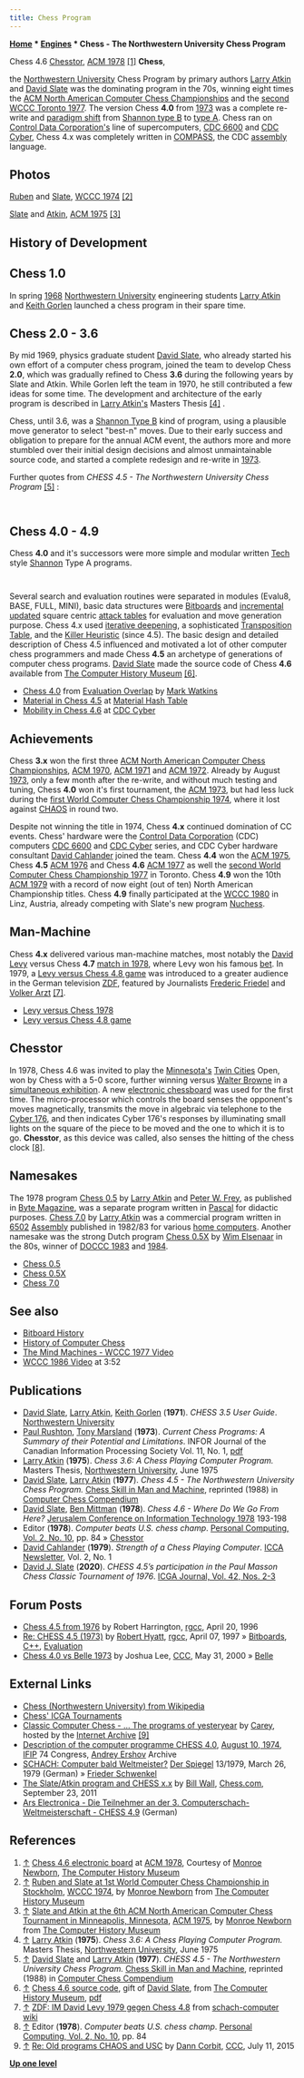 ```yaml
---
title: Chess Program
---
```

**[Home](Home "Home") * [Engines](Engines "Engines") * Chess - The Northwestern University Chess Program**

[](http://archive.computerhistory.org/projects/chess/related_materials/physical-object/3-1%20and%203-3.Chess_4.6_electronic_board_ACM_9_NACCC_Washington_1978_10264526.NEWBORN.jpg) Chess 4.6 [Chesstor](#chesstor), [ACM 1978](ACM_1978 "ACM 1978") <a id="cite-note-1" href="#cite-ref-1">[1]</a>
**Chess**,

the [Northwestern University](Northwestern_University "Northwestern University") Chess Program by primary authors [Larry Atkin](Larry_Atkin "Larry Atkin") and [David Slate](David_Slate "David Slate") was the dominating program in the 70s, winning eight times the [ACM North American Computer Chess Championships](ACM_North_American_Computer_Chess_Championship "ACM North American Computer Chess Championship") and the [second WCCC Toronto 1977](WCCC_1977 "WCCC 1977"). The version Chess **4.0** from [1973](Timeline#1973 "Timeline") was a complete re-write and [paradigm shift](https://en.wikipedia.org/wiki/Paradigm_shift) from [Shannon type B](Type_B_Strategy "Type B Strategy") to [type A](Type_A_Strategy "Type A Strategy"). Chess ran on [Control Data Corporation's](https://en.wikipedia.org/wiki/Control_Data_Corporation) line of supercomputers, [CDC 6600](CDC_6600 "CDC 6600") and [CDC Cyber](CDC_Cyber "CDC Cyber"), Chess 4.x was completely written in [COMPASS](https://en.wikipedia.org/wiki/COMPASS), the CDC [assembly](Assembly "Assembly") language.

## Photos

[](http://www.computerhistory.org/chess/full_record.php?iid=stl-430b9bbe30c92)
[Ruben](Ira_Ruben "Ira Ruben") and [Slate](David_Slate "David Slate"), [WCCC 1974](WCCC_1974 "WCCC 1974") <a id="cite-note-2" href="#cite-ref-2">[2]</a>

[](http://www.computerhistory.org/chess/full_record.php?iid=stl-431f4cc15f2c0)
[Slate](David_Slate "David Slate") and [Atkin](Larry_Atkin "Larry Atkin"), [ACM 1975](ACM_1975 "ACM 1975") <a id="cite-note-3" href="#cite-ref-3">[3]</a>

## History of Development

## Chess 1.0

In spring [1968](Timeline#1968 "Timeline") [Northwestern University](Northwestern_University "Northwestern University") engineering students [Larry Atkin](Larry_Atkin "Larry Atkin") and [Keith Gorlen](Keith_Gorlen "Keith Gorlen") launched a chess program in their spare time.

## Chess 2.0 - 3.6

By mid 1969, physics graduate student [David Slate](David_Slate "David Slate"), who already started his own effort of a computer chess program, joined the team to develop Chess **2.0**, which was gradually refined to Chess **3.6** during the following years by Slate and Atkin. While Gorlen left the team in 1970, he still contributed a few ideas for some time. The development and architecture of the early program is described in [Larry Atkin's](Larry_Atkin "Larry Atkin") Masters Thesis <a id="cite-note-4" href="#cite-ref-4">[4]</a> .

Chess, until 3.6, was a [Shannon Type B](Type_B_Strategy "Type B Strategy") kind of program, using a plausible move generator to select "best-n" moves. Due to their early success and obligation to prepare for the annual ACM event, the authors more and more stumbled over their initial design decisions and almost unmaintainable source code, and started a complete redesign and re-write in [1973](Timeline#1973 "Timeline").

Further quotes from *CHESS 4.5 - The Northwestern University Chess Program* <a id="cite-note-5" href="#cite-ref-5">[5]</a> :

```C++We quickly ruled out entering Chess 3.6. If there is anything more useless than yesterday's newspaper, it is last year's chess program. Our interest in the tournament lay in the chance to test something new and different, not to find out whether the other programs had improved enough to smash our old program. We knew, despite our unbeaten record and well-developed myth about the "solidity" of our program, that our luck must soon give out. The bubble would burst, and the gross weakness of Chess 3.6 would suddenly pour out in a series of ridiculous, humiliating blunders. For Chess 3.6 was the latest in a series of evolutionary changes to our original chess program, written in 1968-1969, and it faithfully carried most of the original design deficiencies. Chess 3.6 was, like the dinosaur, a species about to become extinct. Basically a [Shannon](Claude_Shannon "Claude Shannon") type B program, it had a depth-first, alpha-beta, more-or-less fixed depth tree search. A primitive position evaluation function scored the endpoints and also doubled as a plausible move generator earlier in the tree by selecting "best-n" moves for further exploration. Rudimentary as they were, Chess 3.6's evaluation and tree search were just adequate to make "reasonable-looking" moves most of the time and not hang pieces to one- or two move threats. Apparently this was enough to play low class C chess and, for a while, to beat other programs.

```

```C++In terms of organization, Chess 3.6 was a mess. Not only was it difficult to modify the evaluation function - it was difficult even to find it in the listing of the program.

```

## Chess 4.0 - 4.9

Chess **4.0** and it's successors were more simple and modular written [Tech](Tech "Tech") style [Shannon](Claude_Shannon "Claude Shannon") Type A programs.

```C++Chess 3.6 was a mixture of [Fortran](Fortran "Fortran") and [Assembly](Assembly "Assembly") language (for CDC 6000/Cyber). Although we would have liked to use a high-level language, we felt that neither Fortran nor other languages available at the time offered the right combination of efficiency and power of expression. In writing Chess 4.0, we used assembly language so we could have complete control over the instructions that were generated. For Evalu8, which contains all of the "chess decisions", we used high-level assembly language macros, which give the "illusion" of a higher level language.

```

```C++Although our plausible-move generator sounded plausible enough, and differed not very much from methods employed in several other chess programs, we had built up profound dissatisfactions with it over the years. A suggestion by [Peter W. Frey](Peter_W._Frey "Peter W. Frey") triggered some thoughts on the matter, and as a result we dumped selective searching in favor of full-width searching, ostensibly a more primitive algorithm. 

```

Several search and evaluation routines were separated in modules (Evalu8, BASE, FULL, MINI), basic data structures were [Bitboards](Bitboards "Bitboards") and [incremental updated](Incremental_Updates "Incremental Updates") square centric [attack tables](Attack_and_Defend_Maps "Attack and Defend Maps") for evaluation and move generation purpose. Chess 4.x used [iterative deepening](Iterative_Deepening "Iterative Deepening"), a sophisticated [Transposition Table](Transposition_Table "Transposition Table"), and the [Killer Heuristic](Killer_Heuristic "Killer Heuristic") (since 4.5). The basic design and detailed description of Chess 4.5 influenced and motivated a lot of other computer chess programmers and made Chess **4.5** an archetype of generations of computer chess programs. [David Slate](David_Slate "David Slate") made the source code of Chess **4.6** available from [The Computer History Museum](The_Computer_History_Museum "The Computer History Museum") <a id="cite-note-6" href="#cite-ref-6">[6]</a>.

- [Chess 4.0](Evaluation_Overlap#Chess "Evaluation Overlap") from [Evaluation Overlap](Evaluation_Overlap "Evaluation Overlap") by [Mark Watkins](Mark_Watkins "Mark Watkins")
- [Material in Chess 4.5](Material_Hash_Table#ApproachOfChess "Material Hash Table") at [Material Hash Table](Material_Hash_Table "Material Hash Table")
- [Mobility in Chess 4.6](CDC_Cyber#Mobility "CDC Cyber") at [CDC Cyber](CDC_Cyber "CDC Cyber")

## Achievements

Chess **3.x** won the first three [ACM North American Computer Chess Championships](ACM_North_American_Computer_Chess_Championship "ACM North American Computer Chess Championship"), [ACM 1970](ACM_1970 "ACM 1970"), [ACM 1971](ACM_1971 "ACM 1971") and [ACM 1972](ACM_1972 "ACM 1972"). Already by August [1973](Timeline#1973 "Timeline"), only a few month after the re-write, and without much testing and tuning, Chess **4.0** won it's first tournament, the [ACM 1973](ACM_1973 "ACM 1973"), but had less luck during the [first World Computer Chess Championship 1974](WCCC_1974 "WCCC 1974"), where it lost against [CHAOS](CHAOS "CHAOS") in round two.

Despite not winning the title in 1974, Chess **4.x** continued domination of CC events. Chess' hardware were the [Control Data Corporation](https://en.wikipedia.org/wiki/Control_Data_Corporation) (CDC) computers [CDC 6600](CDC_6600 "CDC 6600") and [CDC Cyber](CDC_Cyber "CDC Cyber") series, and CDC Cyber hardware consultant [David Cahlander](David_Cahlander "David Cahlander") joined the team. Chess **4.4** won the [ACM 1975](ACM_1975 "ACM 1975"), Chess **4.5** [ACM 1976](ACM_1976 "ACM 1976") and Chess **4.6** [ACM 1977](ACM_1977 "ACM 1977") as well the [second World Computer Chess Championship 1977](WCCC_1977 "WCCC 1977") in Toronto. Chess **4.9** won the 10th [ACM 1979](ACM_1979 "ACM 1979") with a record of now eight (out of ten) North American Championship titles. Chess **4.9** finally participated at the [WCCC 1980](WCCC_1980 "WCCC 1980") in Linz, Austria, already competing with Slate's new program [Nuchess](Nuchess "Nuchess").

## Man-Machine

Chess **4.x** delivered various man-machine matches, most notably the [David Levy](David_Levy "David Levy") versus Chess **4.7** [match in 1978](Levy_versus_Chess_1978 "Levy versus Chess 1978"), where Levy won his famous [bet](David_Levy#TheLevyBet "David Levy"). In 1979, a [Levy versus Chess 4.8 game](Levy_versus_Chess_1978#1979 "Levy versus Chess 1978") was introduced to a greater audience in the German television [ZDF](https://en.wikipedia.org/wiki/ZDF), featured by Journalists [Frederic Friedel](Frederic_Friedel "Frederic Friedel") and [Volker Arzt](http://de.wikipedia.org/wiki/Volker_Arzt) <a id="cite-note-7" href="#cite-ref-7">[7]</a>.

- [Levy versus Chess 1978](Levy_versus_Chess_1978 "Levy versus Chess 1978")
- [Levy versus Chess 4.8 game](Levy_versus_Chess_1978#1979 "Levy versus Chess 1978")

## Chesstor

In 1978, Chess 4.6 was invited to play the [Minnesota's](https://en.wikipedia.org/wiki/Minnesota) [Twin Cities](https://en.wikipedia.org/wiki/Minneapolis%E2%80%93Saint_Paul) Open, won by Chess with a 5-0 score, further winning versus [Walter Browne](https://en.wikipedia.org/wiki/Walter_Browne) in a [simultaneous exhibition](https://en.wikipedia.org/wiki/Simultaneous_exhibition). A new [electronic chessboard](Sensory_Board "Sensory Board") was used for the first time. The micro-processor which controls the board senses the opponent's moves magnetically, transmits the move in algebraic via telephone to the [Cyber 176](CDC_Cyber "CDC Cyber"), and then indicates Cyber 176's responses by illuminating small lights on the square of the piece to be moved and the one to which it is to go. **Chesstor**, as this device was called, also senses the hitting of the chess clock <a id="cite-note-8" href="#cite-ref-8">[8]</a>.

## Namesakes

The 1978 program [Chess 0.5](Chess_0.5 "Chess 0.5") by [Larry Atkin](Larry_Atkin "Larry Atkin") and [Peter W. Frey](Peter_W._Frey "Peter W. Frey"), as published in [Byte Magazine](Byte_Magazine "Byte Magazine"), was a separate program written in [Pascal](Pascal "Pascal") for didactic purposes. [Chess 7.0](Chess_7.0 "Chess 7.0") by [Larry Atkin](Larry_Atkin "Larry Atkin") was a commercial program written in [6502](6502 "6502") [Assembly](Assembly "Assembly") published in 1982/83 for various [home computers](https://en.wikipedia.org/wiki/Home_computer). Another namesake was the strong Dutch program [Chess 0.5X](Chess_0.5X "Chess 0.5X") by [Wim Elsenaar](Wim_Elsenaar "Wim Elsenaar") in the 80s, winner of [DOCCC 1983](DOCCC_1983 "DOCCC 1983") and [1984](DOCCC_1984 "DOCCC 1984").

- [Chess 0.5](Chess_0.5 "Chess 0.5")
- [Chess 0.5X](Chess_0.5X "Chess 0.5X")
- [Chess 7.0](Chess_7.0 "Chess 7.0")

## See also

- [Bitboard History](Bitboards#BitboardHistory "Bitboards")
- [History of Computer Chess](History "History")
- [The Mind Machines - WCCC 1977 Video](WCCC_1977#Video "WCCC 1977")
- [WCCC 1986 Video](WCCC_1986#Video "WCCC 1986") at 3:52

## Publications

- [David Slate](David_Slate "David Slate"), [Larry Atkin](Larry_Atkin "Larry Atkin"), [Keith Gorlen](Keith_Gorlen "Keith Gorlen") (**1971**). *CHESS 3.5 User Guide*. [Northwestern University](Northwestern_University "Northwestern University")
- [Paul Rushton](Paul_Rushton "Paul Rushton"), [Tony Marsland](Tony_Marsland "Tony Marsland") (**1973**). *Current Chess Programs: A Summary of their Potential and Limitations*. INFOR Journal of the Canadian Information Processing Society Vol. 11, No. 1, [pdf](http://webdocs.cs.ualberta.ca/%7Etony/OldPapers/Rushton-Marsland-Feb73.pdf)
- [Larry Atkin](Larry_Atkin "Larry Atkin") (**1975**). *Chess 3.6: A Chess Playing Computer Program.* Masters Thesis, [Northwestern University](Northwestern_University "Northwestern University"), June 1975
- [David Slate](David_Slate "David Slate"), [Larry Atkin](Larry_Atkin "Larry Atkin") (**1977**). *Chess 4.5 - The Northwestern University Chess Program.* [Chess Skill in Man and Machine](Chess_Skill_in_Man_and_Machine "Chess Skill in Man and Machine"), reprinted (1988) in [Computer Chess Compendium](Computer_Chess_Compendium "Computer Chess Compendium")
- [David Slate](David_Slate "David Slate"), [Ben Mittman](Ben_Mittman "Ben Mittman") (**1978**). *Chess 4.6 - Where Do We Go From Here?* [Jerusalem Conference on Information Technology 1978](http://www.informatik.uni-trier.de/%7Eley/db/conf/jcit/jcit78.html#SlateM78) 193-198
- Editor (**1978**). *Computer beats U.S. chess champ*. [Personal Computing, Vol. 2, No. 10](Personal_Computing#2_10 "Personal Computing"), pp. 84 » [Chesstor](#chesstor)
- [David Cahlander](David_Cahlander "David Cahlander") (**1979**). *Strength of a Chess Playing Computer*. [ICCA Newsletter](ICGA_Journal "ICGA Journal"), Vol. 2, No. 1
- [David J. Slate](David_Slate "David Slate") (**2020**). *CHESS 4.5’s participation in the Paul Masson Chess Classic Tournament of 1976*. [ICGA Journal, Vol. 42, Nos. 2-3](ICGA_Journal#42_23 "ICGA Journal")

## Forum Posts

- [Chess 4.5 from 1976](https://groups.google.com/d/msg/rec.games.chess.computer/8o8r3gVphqc/F3Yw4JuGUOAJ) by Robert Harrington, [rgcc](Computer_Chess_Forums "Computer Chess Forums"), April 20, 1996
- [Re: CHESS 4.5 (1973)](http://groups.google.com/group/rec.games.chess.computer/browse_frm/thread/26d01c343961296) by [Robert Hyatt](Robert_Hyatt "Robert Hyatt"), [rgcc](Computer_Chess_Forums "Computer Chess Forums"), April 07, 1997 » [Bitboards](Bitboards "Bitboards"), [C++](Cpp "Cpp"), [Evaluation](Evaluation "Evaluation")
- [Chess 4.0 vs Belle 1973](https://www.stmintz.com/ccc/index.php?id=113123) by Joshua Lee, [CCC](CCC "CCC"), May 31, 2000 » [Belle](Belle "Belle")

## External Links

- [Chess (Northwestern University) from Wikipedia](https://en.wikipedia.org/wiki/Chess_%28Northwestern_University%29)
- [Chess' ICGA Tournaments](https://www.game-ai-forum.org/icga-tournaments/program.php?id=41)
- [Classic Computer Chess - ... The programs of yesteryear](http://web.archive.org/web/20071221115817/http://classicchess.googlepages.com/Chess.htm) by [Carey](Carey_Bloodworth "Carey Bloodworth"), hosted by the [Internet Archive](https://en.wikipedia.org/wiki/Internet_Archive) <a id="cite-note-9" href="#cite-ref-9">[9]</a>
- [Description of the computer programme CHESS 4.0](http://ershov.iis.nsk.su/archive/eaimage.asp?lang=2&did=38146&fileid=194303), [August 10, 1974](WCCC_1974 "WCCC 1974"), [IFIP](IFIP "IFIP") 74 Congress, [Andrey Ershov](Mathematician#Ershov "Mathematician") Archive
- [SCHACH: Computer bald Weltmeister?](http://www.spiegel.de/spiegel/print/d-40351942.html) [Der Spiegel](https://en.wikipedia.org/wiki/Der_Spiegel) 13/1979, March 26, 1979 (German) » [Frieder Schwenkel](Frieder_Schwenkel "Frieder Schwenkel")
- [The Slate/Atkin program and CHESS x.x](http://blog.chess.com/billwall/the-slateatkin-program-and-chess-xx) by [Bill Wall](index.php?title=Bill_Wall&action=edit&redlink=1 "Bill Wall (page does not exist)"), [Chess.com](index.php?title=Chess.com&action=edit&redlink=1 "Chess.com (page does not exist)"), September 23, 2011
- [Ars Electronica - Die Teilnehmer an der 3. Computerschach-Weltmeisterschaft - CHESS 4.9](http://90.146.8.18/de/archives/festival_archive/festival_catalogs/festival_artikel.asp?iProjectID=9497) (German)

## References

1. <a id="cite-ref-1" href="#cite-note-1">↑</a> [Chess 4.6 electronic board](http://archive.computerhistory.org/projects/chess/related_materials/physical-object/) at [ACM 1978](ACM_1978 "ACM 1978"), Courtesy of [Monroe Newborn](Monroe_Newborn "Monroe Newborn"), [The Computer History Museum](The_Computer_History_Museum "The Computer History Museum")
1. <a id="cite-ref-2" href="#cite-note-2">↑</a> [Ruben and Slate at 1st World Computer Chess Championship in Stockholm](http://www.computerhistory.org/chess/full_record.php?iid=stl-430b9bbe30c92), [WCCC 1974](WCCC_1974 "WCCC 1974"), by [Monroe Newborn](Monroe_Newborn "Monroe Newborn") from [The Computer History Museum](The_Computer_History_Museum "The Computer History Museum")
1. <a id="cite-ref-3" href="#cite-note-3">↑</a> [Slate and Atkin at the 6th ACM North American Computer Chess Tournament in Minneapolis, Minnesota](http://www.computerhistory.org/chess/full_record.php?iid=stl-431f4cc15f2c0), [ACM 1975](ACM_1975 "ACM 1975"), by [Monroe Newborn](Monroe_Newborn "Monroe Newborn") from [The Computer History Museum](The_Computer_History_Museum "The Computer History Museum")
1. <a id="cite-ref-4" href="#cite-note-4">↑</a> [Larry Atkin](Larry_Atkin "Larry Atkin") (**1975**). *Chess 3.6: A Chess Playing Computer Program.* Masters Thesis, [Northwestern University](Northwestern_University "Northwestern University"), June 1975
1. <a id="cite-ref-5" href="#cite-note-5">↑</a> [David Slate](David_Slate "David Slate") and [Larry Atkin](Larry_Atkin "Larry Atkin") (**1977**). *CHESS 4.5 - The Northwestern University Chess Program.* [Chess Skill in Man and Machine](Chess_Skill_in_Man_and_Machine "Chess Skill in Man and Machine"), reprinted (1988) in [Computer Chess Compendium](Computer_Chess_Compendium "Computer Chess Compendium")
1. <a id="cite-ref-6" href="#cite-note-6">↑</a> [Chess 4.6 source code](http://www.computerhistory.org/chess/full_record.php?iid=sft-431614f455002), gift of [David Slate](David_Slate "David Slate"), from [The Computer History Museum](The_Computer_History_Museum "The Computer History Museum"), [pdf](http://archive.computerhistory.org/projects/chess/related_materials/software/3-3.Chess_4.6_Sourcecode.102645430/chess_4-6.sourcecode.102645430.pdf)
1. <a id="cite-ref-7" href="#cite-note-7">↑</a> [ZDF: IM David Levy 1979 gegen Chess 4.8](http://www.schach-computer.info/wiki/index.php/Levy,_David#ZDF:_IM_David_Levy_1979_gegen_Chess_4.8) from [schach-computer wiki](http://www.schach-computer.info/wiki/index.php/Hauptseite_En)
1. <a id="cite-ref-8" href="#cite-note-8">↑</a> Editor (**1978**). *Computer beats U.S. chess champ*. [Personal Computing, Vol. 2, No. 10](Personal_Computing#2_10 "Personal Computing"), pp. 84
1. <a id="cite-ref-9" href="#cite-note-9">↑</a> [Re: Old programs CHAOS and USC](http://www.talkchess.com/forum/viewtopic.php?t=56938&start=2) by [Dann Corbit](Dann_Corbit "Dann Corbit"), [CCC](CCC "CCC"), July 11, 2015

**[Up one level](Engines "Engines")**

